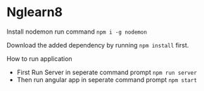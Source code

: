 # Nglearn8

Install nodemon run command
`npm i -g nodemon`

Download the added dependency by running `npm install` first.

How to run application
* First Run Server in seperate command prompt `npm run server`
* Then run angular app in seperate command prompt `npm start`
